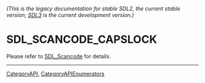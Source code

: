 ###### (This is the legacy documentation for stable SDL2, the current stable version; [SDL3](https://wiki.libsdl.org/SDL3/) is the current development version.)
# SDL_SCANCODE_CAPSLOCK

Please refer to [SDL_Scancode](SDL_Scancode) for details.

----
[CategoryAPI](CategoryAPI), [CategoryAPIEnumerators](CategoryAPIEnumerators)

